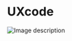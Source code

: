 # UXcode


![Image description](https://drive.google.com/file/d/1ipQnEF5i5-IbFTf_vDw6ctPGP9qt5gIj/view?usp=sharing)
